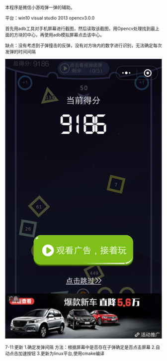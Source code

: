 本程序是微信小游戏弹一弹的辅助。

平台：win10       visual studio 2013     opencv3.0.0

首先用adb工具对手机屏幕进行截图，然后读取该截图，用Opencv处理找到最上面的方块的中心，再使用adb模拟屏幕点击该中心。

缺点：没有考虑到子弹撞击的反弹，没有对方块内的数字进行识别，无法确定每次发弹的时间间隔

![image](https://github.com/wqi2017/-/blob/master/%E5%BC%B9%E4%B8%80%E5%BC%B9_%E7%8E%8B%E7%90%A6/%E5%BC%B9%E4%B8%80%E5%BC%B9_%E7%8E%8B%E7%90%A6/%E7%AC%AC%E4%B8%80%E6%AC%A1%E6%88%90%E7%BB%A9.png)

7-11:更新
    1.确定发弹间隔
    方法：根据屏幕中是否存在子弹确定是否点击屏幕
    2.自动点击加速按钮
    3.更新为linux平台,使用cmake编译
